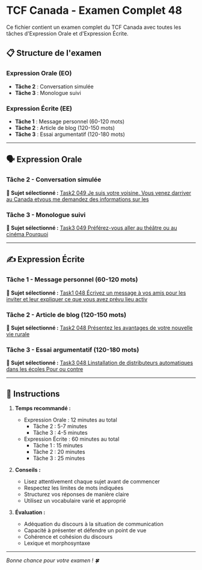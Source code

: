 # TCF Canada - Examen Complet 48

Ce fichier contient un examen complet du TCF Canada avec toutes les tâches d'Expression Orale et d'Expression Écrite.

## 📋 Structure de l'examen

### Expression Orale (EO)
- **Tâche 2** : Conversation simulée
- **Tâche 3** : Monologue suivi

### Expression Écrite (EE)  
- **Tâche 1** : Message personnel (60-120 mots)
- **Tâche 2** : Article de blog (120-150 mots)
- **Tâche 3** : Essai argumentatif (120-180 mots)

---

## 🗣️ Expression Orale

### Tâche 2 - Conversation simulée

**📄 Sujet sélectionné :** [Task2 049 Je suis votre voisine. Vous venez darriver au Canada etvous me demandez des informations sur les](tcf_canada/eo/task2/task2_049_Je_suis_votre_voisine._Vous_venez_darriver_au_Canada_etvous_me_demandez_des_informations_sur_les.md)

### Tâche 3 - Monologue suivi

**📄 Sujet sélectionné :** [Task3 049 Préférez-vous aller au théâtre ou au cinéma Pourquoi](tcf_canada/eo/task3/task3_049_Préférez-vous_aller_au_théâtre_ou_au_cinéma_Pourquoi.md)

---

## ✍️ Expression Écrite

### Tâche 1 - Message personnel (60-120 mots)

**📄 Sujet sélectionné :** [Task1 048 Écrivez un message à vos amis pour les inviter et leur expliquer ce que vous avez prévu lieu activ](tcf_canada/ee/task1/task1_048_Écrivez_un_message_à_vos_amis_pour_les_inviter_et_leur_expliquer_ce_que_vous_avez_prévu_lieu_activ.md)

### Tâche 2 - Article de blog (120-150 mots)

**📄 Sujet sélectionné :** [Task2 048 Présentez les avantages de votre nouvelle vie rurale](tcf_canada/ee/task2/task2_048_Présentez_les_avantages_de_votre_nouvelle_vie_rurale.md)

### Tâche 3 - Essai argumentatif (120-180 mots)

**📄 Sujet sélectionné :** [Task3 048 Linstallation de distributeurs automatiques dans les écoles Pour ou contre](tcf_canada/ee/task3/task3_048_Linstallation_de_distributeurs_automatiques_dans_les_écoles_Pour_ou_contre.md)

---

## 📝 Instructions

1. **Temps recommandé :**
   - Expression Orale : 12 minutes au total
     - Tâche 2 : 5-7 minutes
     - Tâche 3 : 4-5 minutes
   - Expression Écrite : 60 minutes au total
     - Tâche 1 : 15 minutes
     - Tâche 2 : 20 minutes  
     - Tâche 3 : 25 minutes

2. **Conseils :**
   - Lisez attentivement chaque sujet avant de commencer
   - Respectez les limites de mots indiquées
   - Structurez vos réponses de manière claire
   - Utilisez un vocabulaire varié et approprié

3. **Évaluation :**
   - Adéquation du discours à la situation de communication
   - Capacité à présenter et défendre un point de vue
   - Cohérence et cohésion du discours
   - Lexique et morphosyntaxe

---

*Bonne chance pour votre examen ! 🍀*
